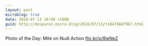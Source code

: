 ```yaml
---
layout: post
microblog: true
date: 2010-07-13 10:00 +1000
guid: http://desparoz.micro.blog/2010/07/13/t18474687967.html
---
```

Photo of the Day: Mite on Nudi Action [flic.kr/p/8ieNeZ](http://flic.kr/p/8ieNeZ)
